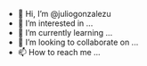 - 👋 Hi, I’m @juliogonzalezu
- 👀 I’m interested in ...
- 🌱 I’m currently learning ...
- 💞️ I’m looking to collaborate on ...
- 📫 How to reach me ...

<!---
juliogonzalezu/juliogonzalezu is a ✨ special ✨ repository because its `README.md` (this file) appears on your GitHub profile.
You can click the Preview link to take a look at your changes.
--->
